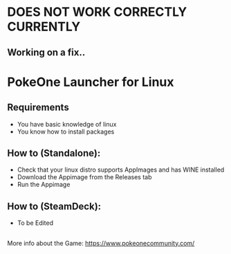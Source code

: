# DOES NOT WORK CORRECTLY CURRENTLY
## Working on a fix..

# PokeOne Launcher for Linux


## Requirements
- You have basic knowledge of linux
- You know how to install packages




## How to (Standalone):
- Check that your linux distro supports AppImages and has WINE installed
- Download the Appimage from the Releases tab
- Run the Appimage

## How to (SteamDeck):
- To be Edited

##
More info about the Game:
https://www.pokeonecommunity.com/

